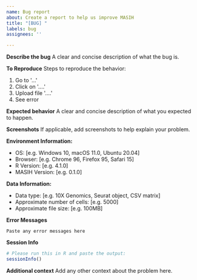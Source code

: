 ```yaml
---
name: Bug report
about: Create a report to help us improve MASIH
title: "[BUG] "
labels: bug
assignees: ''

---
```


**Describe the bug**
A clear and concise description of what the bug is.

**To Reproduce**
Steps to reproduce the behavior:
1. Go to '...'
2. Click on '....'
3. Upload file '....'
4. See error

**Expected behavior**
A clear and concise description of what you expected to happen.

**Screenshots**
If applicable, add screenshots to help explain your problem.

**Environment Information:**
 - OS: [e.g. Windows 10, macOS 11.0, Ubuntu 20.04]
 - Browser: [e.g. Chrome 96, Firefox 95, Safari 15]
 - R Version: [e.g. 4.1.0]
 - MASIH Version: [e.g. 0.1.0]

**Data Information:**
 - Data type: [e.g. 10X Genomics, Seurat object, CSV matrix]
 - Approximate number of cells: [e.g. 5000]
 - Approximate file size: [e.g. 100MB]

**Error Messages**
```
Paste any error messages here
```

**Session Info**
```r
# Please run this in R and paste the output:
sessionInfo()
```

**Additional context**
Add any other context about the problem here.